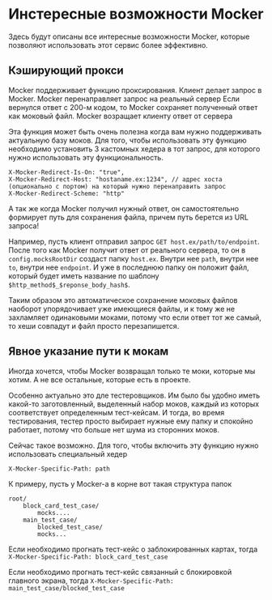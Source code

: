# Инстересные возможности Mocker

Здесь будут описаны все интересные возможности Mocker, которые позволяют использовать этот сервис более эффективно. 

## Кэширующий прокси

Mocker поддерживает функцию проксирования. 
Клиент делает запрос в Mocker.
Mocker перенаправляет запрос на реальный сервер
Если вернулся ответ с 200-м кодом, то Mocker сохраняет полученный ответ как моковый файл. 
Mocker возращает клиенту ответ от сервера

Эта функция может быть очень полезна когда вам нужно поддерживать актуальную базу моков.
Для того, чтобы использовать эту функцию необходимо установить 3 кастомных хедера в тот запрос, для которого нужно использовать эту функциональность.

```
X-Mocker-Redirect-Is-On: "true",
X-Mocker-Redirect-Host: "hostaname.ex:1234", // адрес хоста (опционально с портом) на который нужно перенаправить запрос
X-Mocker-Redirect-Scheme: "http"
```

А так же когда Mocker получил нужный ответ, он самостоятельно формирует путь для сохранения файла, причем путь берется из URL запроса!

Например, пусть клиент отправил запрос `GET host.ex/path/to/endpoint`. 
После того как Mocker получит ответ от реального сервера, то он в `config.mocksRootDir` создаст папку `host.ex`.
Внутри нее `path`, внутри нее `to`, внутри нее `endpoint`. И уже в последнюю папку он положит файл, который будет иметь название по шаблону `$http_method$_$reponse_body_hash$`. 

Таким образом это автоматическое сохранение моковых файлов наоборот упорядочивает уже имеющиеся файлы, и к тому же не захламляет одинаковыми моками, потому что если ответ тот же самый, то хеши совпадут и файл просто перезапишется.

## Явное указание пути к мокам

Иногда хочется, чтобы Mocker возвращал только те моки, которые мы хотим. А не все остальные, которые есть в проекте. 

Особенно актуально это дле тестеровщиков. Им было бы удобно иметь какой-то заготовленный, выделенный набор моков, каждый из которых соответствует определенным тест-кейсам. И тогда, во время тестирования, тестер просто выбирает нужные ему папку и спокойно работает, потому что больше нет шума из сторонних моков. 

Сейчас такое возможно. Для того, чтобы включить эту функцию нужно использовать специальный хедер 

```
X-Mocker-Specific-Path: path
```

К примеру, пусть у Mocker-а в корне вот такая структура папок

```
root/
    block_card_test_case/
        mocks....
    main_test_case/
        blocked_test_case/
        mocks...
```
Если необходимо прогнать тест-кейс о заблокированных картах, тогда `X-Mocker-Specific-Path: block_card_test_case`

Если необходимо прогнать тест-кейс связанный с блокировкой главного экрана, тогда `X-Mocker-Specific-Path: main_test_case/blocked_test_case`
